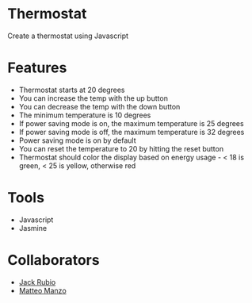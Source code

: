 Thermostat
==========
Create a thermostat using Javascript

# Features

- Thermostat starts at 20 degrees
- You can increase the temp with the up button
- You can decrease the temp with the down button
- The minimum temperature is 10 degrees
- If power saving mode is on, the maximum temperature is 25 degrees
- If power saving mode is off, the maximum temperature is 32 degrees
- Power saving mode is on by default
- You can reset the temperature to 20 by hitting the reset button
- Thermostat should color the display based on energy usage - < 18 is green, < 25 is yellow, otherwise red

# Tools

- Javascript
- Jasmine

# Collaborators
- [Jack Rubio](https://github.com/JackRubio26)
- [Matteo Manzo](https://github.com/matteomanzo)
